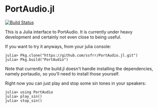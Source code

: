 PortAudio.jl
============

[![Build Status](https://travis-ci.org/ssfrr/PortAudio.jl.png)](https://travis-ci.org/ssfrr/PortAudio.jl)

This is a Julia interface to PortAudio. It is currently under heavy development
and certainly not even close to being useful.

If you want to try it anyways, from your julia console:

    julia> Pkg.clone("https://github.com/ssfrr/PortAudio.jl.git")
    julia> Pkg.build("PortAudio")

Note that currently the build.jl doesn't handle installing the dependencies,
namely portaudio, so you'll need to install those yourself.

Right now you can just play and stop some sin tones in your speakers:

    julia> using PortAudio
    julia> play_sin()
    julia> stop_sin()
